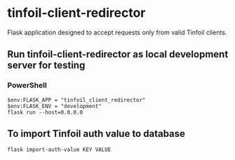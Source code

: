 # tinfoil-client-redirector
Flask application designed to accept requests only from valid Tinfoil clients.

## Run tinfoil-client-redirector as local development server for testing
### PowerShell
```
$env:FLASK_APP = "tinfoil_client_redirector"
$env:FLASK_ENV = "development"
flask run --host=0.0.0.0
```

## To import Tinfoil auth value to database
```
flask import-auth-value KEY VALUE
```
